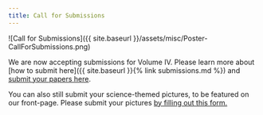 ```yaml
---
title: Call for Submissions
---
```

![Call for Submissions]({{ site.baseurl }}/assets/misc/Poster-CallForSubmissions.png)

We are now accepting submissions for Volume IV. Please learn more about [how to submit here]({{ site.baseurl }}{% link submissions.md %}) and [submit your papers here]( https://journals.mcmaster.ca/iScientist/about/submissions#onlineSubmissions).

You can also still submit your science-themed pictures, to be featured on our front-page. Please submit your pictures [by filling out this form.](https://goo.gl/forms/2MdajH9aN2u22LhE2)
